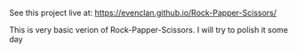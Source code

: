 See this project live at: https://evenclan.github.io/Rock-Papper-Scissors/

This is very basic verion of Rock-Papper-Scissors. I will try to polish it some day
